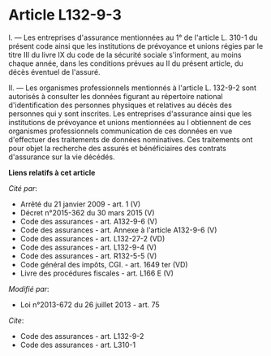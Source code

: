 # Article L132-9-3

I. ― Les entreprises d'assurance mentionnées au 1° de l'article L. 310-1 du présent code ainsi que les institutions de
prévoyance et unions régies par le titre III du livre IX du code de la sécurité sociale s'informent, au moins chaque année,
dans les conditions prévues au II du présent article, du décès éventuel de l'assuré. 

II. ― Les organismes professionnels mentionnés à l'article L. 132-9-2 sont autorisés à consulter les données figurant au
répertoire national d'identification des personnes physiques et relatives au décès des personnes qui y sont inscrites. Les
entreprises d'assurance ainsi que les institutions de prévoyance et unions mentionnées au I obtiennent de ces organismes
professionnels communication de ces données en vue d'effectuer des traitements de données nominatives. Ces traitements ont
pour objet la recherche des assurés et bénéficiaires des contrats d'assurance sur la vie décédés.

**Liens relatifs à cet article**

_Cité par_:

  - Arrêté du 21 janvier 2009 - art. 1 (V)
  - Décret n°2015-362 du 30 mars 2015 (V)
  - Code des assurances - art. A132-9-6 (V)
  - Code des assurances - art. Annexe à l'article A132-9-6 (V)
  - Code des assurances - art. L132-27-2 (VD)
  - Code des assurances - art. L132-9-4 (V)
  - Code des assurances - art. R132-5-5 (V)
  - Code général des impôts, CGI. - art. 1649 ter (VD)
  - Livre des procédures fiscales - art. L166 E (V)

_Modifié par_:

  - Loi n°2013-672 du 26 juillet 2013 - art. 75

_Cite_:

  - Code des assurances - art. L132-9-2
  - Code des assurances - art. L310-1
